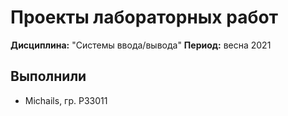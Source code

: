 # Проекты лабораторных работ

**Дисциплина:** "Системы ввода/вывода"
**Период:** весна 2021

## Выполнили
- Michails, гр. P33011
